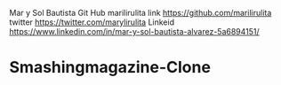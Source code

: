 Mar y Sol Bautista
Git Hub marilirulita link https://github.com/marilirulita
twitter https://twitter.com/marylirulita
Linkeid https://www.linkedin.com/in/mar-y-sol-bautista-alvarez-5a6894151/
# Smashingmagazine-Clone
